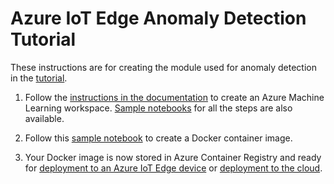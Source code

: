 # Azure IoT Edge Anomaly Detection Tutorial
These instructions are for creating the module used for anomaly detection in the [tutorial](https://docs.microsoft.com/en-us/azure/iot-edge/tutorial-deploy-machine-learning/).

1. Follow the [instructions in the documentation](https://docs.microsoft.com/en-us/azure/machine-learning/service/quickstart-get-started) to create an Azure Machine Learning workspace.  [Sample notebooks](https://aka.ms/aml-notebooks) for all the steps are also available.

2. Follow this [sample notebook](https://aka.ms/aml-notebook-deployment-aci) to create a Docker container image.

3. Your Docker image is now stored in Azure Container Registry and ready for [deployment to an Azure IoT Edge device](https://docs.microsoft.com/en-us/azure/machine-learning/service/how-to-deploy-to-iot) or [deployment to the cloud](https://docs.microsoft.com/en-us/azure/machine-learning/service/how-to-deploy-to-aci).
